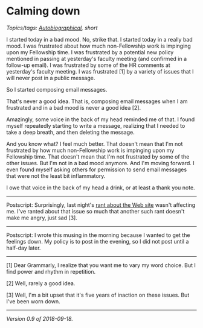 Calming down
============

*Topics/tags: [Autobiographical](index-autobiographical), short*

I started today in a bad mood.  No, strike that.  I started today in a
really bad mood.  I was frustrated about how much non-Fellowship work
is impinging upon my Fellowship time.  I was frustrated by a potential
new policy mentioned in passing at yesterday's faculty meeting (and
confirmed in a follow-up email).  I was frustrated by some of the HR
comments at yesterday's faculty meeting.  I was frustrated [1] by a
variety of issues that I will never post in a public message.

So I started composing email messages.

That's never a good idea.  That is, composing email messages when I am
frustrated and in a bad mood is never a good idea [2].

Amazingly, some voice in the back of my head reminded me of that.  I found 
myself repeatedly starting to write a message, realizing that I needed 
to take a deep breath, and then deleting the message.

And you know what?  I feel much better.  That doesn't mean that I'm
not frustrated by how much non-Fellowship work is impinging upon my
Fellowship time.  That doesn't mean that I'm not frustrated by some of
the other issues.  But I'm not in a bad mood anymore.  And I'm moving
forward.  I even found myself asking others for permission to send
email messages that were not the least bit inflammatory.

I owe that voice in the back of my head a drink, or at least a thank you
note.

---

Postscript: Surprisingly, last night's [rant about the Web
site](grinnell-web-governance-notes) wasn't affecting me. I've ranted
about that issue so much that another such rant doesn't make me angry,
just sad [3].

---

Postscript: I wrote this musing in the morning because I wanted to get
the feelings down.  My policy is to post in the evening, so I did not
post until a half-day later.

---

[1] Dear Grammarly, I realize that you want me to vary my word choice.
But I find power and rhythm in repetition.

[2] Well, rarely a good idea.

[3] Well, I'm a bit upset that it's five years of inaction on these
issues.  But I've been worn down.  

---

*Version 0.9 of 2018-09-18.*

